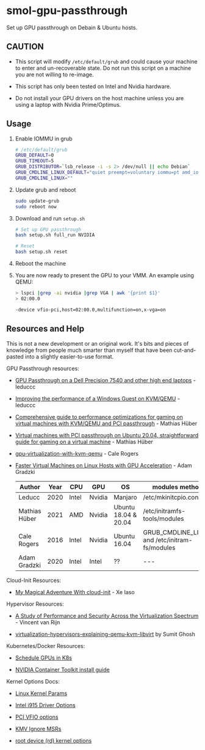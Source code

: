 # smol-gpu-passthrough

Set up GPU passthrough on Debain &amp; Ubuntu hosts.

## CAUTION

- This script will modify `/etc/default/grub` and could cause your machine to enter and un-recoverable state. Do not run this script on a machine you are not willing to re-image.

- This script has only been tested on Intel and Nvidia hardware. 

- Do not install your GPU drivers on the host machine unless you are using a laptop with Nvidia Prime/Optimus.

## Usage

1. Enable IOMMU in grub

    ```bash
    # /etc/default/grub
    GRUB_DEFAULT=0
    GRUB_TIMEOUT=5
    GRUB_DISTRIBUTOR=`lsb_release -i -s 2> /dev/null || echo Debian`
    GRUB_CMDLINE_LINUX_DEFAULT="quiet preempt=voluntary iommu=pt amd_iommu=on intel_iommu=on"
    GRUB_CMDLINE_LINUX=""
    ```
2. Update grub and reboot

    ```bash
    sudo update-grub
    sudo reboot now
    ``` 
    
3. Download and run `setup.sh`

    ```bash
    # Set up GPU passthrough
    bash setup.sh full_run NVIDIA

    # Reset 
    bash setup.sh reset
    ```

4. Reboot the machine


5. You are now ready to present the GPU to your VMM. An example using QEMU:

    ```bash
    > lspci |grep -ai nvidia |grep VGA | awk '{print $1}'
    > 02:00.0
    ```
    
    ```bash
    -device vfio-pci,host=02:00.0,multifunction=on,x-vga=on
    ```


## Resources and Help

This is not a new development or an original work. It's bits and pieces of knowledge from people much smarter than myself that have been cut-and-pasted into a slightly easier-to-use format.

GPU Passthrough resources:

- [GPU Passthrough on a Dell Precision 7540 and other high end laptops](https://leduccc.medium.com/simple-dgpu-passthrough-on-a-dell-precision-7450-ebe65b2e648e) - leduccc

- [Improving the performance of a Windows Guest on KVM/QEMU](https://leduccc.medium.com/improving-the-performance-of-a-windows-10-guest-on-qemu-a5b3f54d9cf5) - leduccc

- [Comprehensive guide to performance optimizations for gaming on virtual machines with KVM/QEMU and PCI passthrough](https://mathiashueber.com/performance-tweaks-gaming-on-virtual-machines/) - Mathias Hüber

- [Virtual machines with PCI passthrough on Ubuntu 20.04, straightforward guide for gaming on a virtual machine](https://mathiashueber.com/pci-passthrough-ubuntu-2004-virtual-machine/) - Mathias Hüber

- [gpu-virtualization-with-kvm-qemu](https://medium.com/@calerogers/gpu-virtualization-with-kvm-qemu-63ca98a6a172) - Cale Rogers

- [Faster Virtual Machines on Linux Hosts with GPU Acceleration](https://adamgradzki.com/2020/04/06/faster-virtual-machines-linux/) - Adam Gradzki

  |Author| Year |CPU | GPU | OS | modules method | pci-ids medthod |
  |--|--|--|--|--|--|--|
  | Leducc | 2020 | Intel | Nvidia | Manjaro |/etc/mkinitcpio.conf |GRUB_CMDLINE_LINUX_DEFAULT| 
  | Mathias Hüber | 2021 | AMD | Nvidia | Ubuntu 18.04 & 20.04 | /etc/initramfs-tools/modules|GRUB_CMDLINE_LINUX_DEFAULT and /etc/initramfs-tools/scripts/init-top/vfio.sh|
  | Cale Rogers | 2016 | Intel | Nvidia | Ubuntu 16.04 | GRUB_CMDLINE_LINUX and /etc/initram-fs/modules|/etc/modprobe.d/local.conf|
  | Adam Gradzki | 2020 | Intel | Intel | ?? | ---| created by i915-GVTg_V5_2 |

Cloud-Init Resources:

- [My Magical Adventure With cloud-init](https://christine.website/blog/cloud-init-2021-06-04) - Xe Iaso

Hypervisor Resources:

- [A Study of Performance and Security Across the Virtualization Spectrum](https://repository.tudelft.nl/islandora/object/uuid:34b3732e-2960-4374-94a2-1c1b3f3c4bd5/datastream/OBJ/download) - Vincent van Rijn

- [virtualization-hypervisors-explaining-qemu-kvm-libvirt](https://sumit-ghosh.com/articles/virtualization-hypervisors-explaining-qemu-kvm-libvirt/) by Sumit Ghosh

Kubernetes/Docker Resources:

- [Schedule GPUs in K8s](https://kubernetes.io/docs/tasks/manage-gpus/scheduling-gpus/#deploying-amd-gpu-device-plugin)

- [NVIDIA Container Toolkit install guide](https://docs.nvidia.com/datacenter/cloud-native/container-toolkit/install-guide.html)

Kernel Options Docs:

- [Linux Kernel Params](https://www.kernel.org/doc/html/latest/admin-guide/kernel-parameters.html)

- [Intel i915 Driver Options](https://www.kernel.org/doc/html/latest/gpu/i915.html?highlight=vfio%20pci)

- [PCI VFIO options](https://www.kernel.org/doc/html/latest/driver-api/vfio-pci-device-specific-driver-acceptance.html?highlight=vfio%20pci)

- [KMV Ignore MSRs](https://www.kernel.org/doc/html/latest/virt/kvm/x86/msr.html?highlight=kvm%20ignore%20msrs)

- [root device (rd) kernel options](https://man7.org/linux/man-pages/man7/dracut.cmdline.7.html)
